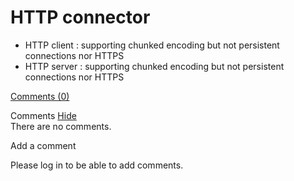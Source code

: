 HTTP connector
==============

-   HTTP client : supporting chunked encoding but not persistent
    connections nor HTTPS
-   HTTP server : supporting chunked encoding but not persistent
    connections nor HTTPS

[Comments
(0)](http://web.archive.org/web/20090416023924/http://wiki.restlet.org/docs_1.1/13-restlet/48-restlet/86-restlet/184-restlet.html#)

Comments
[Hide](http://web.archive.org/web/20090416023924/http://wiki.restlet.org/docs_1.1/13-restlet/48-restlet/86-restlet/184-restlet.html#)
\
There are no comments.

Add a comment

Please log in to be able to add comments.
